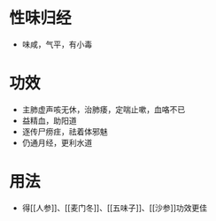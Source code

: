 # 性味归经
- 味咸，气平，有小毒
# 功效
- 主肺虚声咳无休，治肺痿，定喘止嗽，血咯不已
- 益精血，助阳道
- 逐传尸痨疰，祛着体邪魅
- 仍通月经，更利水道
# 用法
- 得[[人参]]、[[麦门冬]]、[[五味子]]、[[沙参]]功效更佳